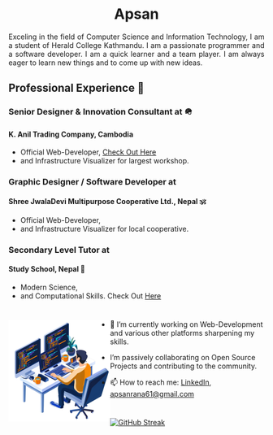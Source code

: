 <h1 align="center">
    Apsan
</h1>

<p align="justify">
    Exceling in the field of Computer Science and Information Technology, I am a student of Herald College Kathmandu. I am a passionate programmer and a software developer. I am a quick learner and a team player. I am always eager to learn new things and to come up with new ideas.
</p>

<p align= "justify">
    
## Professional Experience 🏢

###  Senior Designer & Innovation Consultant at 🪖
#### K. Anil Trading Company, Cambodia
- Official Web-Developer, [Check Out Here](https://www.kaniltrading.com.kh)
- and Infrastructure Visualizer for largest workshop.


### Graphic Designer / Software Developer at
####    Shree JwalaDevi Multipurpose Cooperative Ltd., Nepal 🕉️
- Official Web-Developer,
- and Infrastructure Visualizer for local cooperative.


### Secondary Level Tutor at
#### Study School, Nepal 🏫
- Modern Science, 
- and Computational Skills. Check Out [Here](https://maps.app.goo.gl/zXP19NftPUCmeXe7A) 

</p>

# 
<img src="imgs/Programming.png" align="left" width="200" height="200">

<p size="20px">

- 🌱 I’m currently working on Web-Development and various other platforms sharpening my skills.

-  I’m passively collaborating on Open Source Projects and contributing to the community. 

</p>


- 📫 How to reach me: [LinkedIn](https://www.linkedin.com/in/apsan/), apsanrana61@gmail.com

#

[![GitHub Streak](https://streak-stats.demolab.com/?user=Apsan1&theme=blueberry-duo)](https://git.io/streak-stats)
